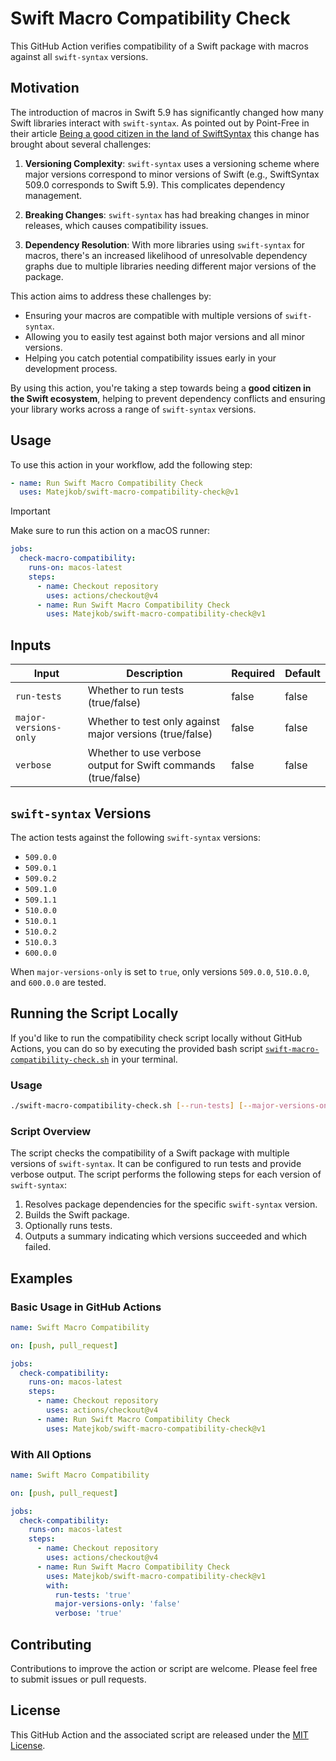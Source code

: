 # Swift Macro Compatibility Check

This GitHub Action verifies compatibility of a Swift package with macros against all `swift-syntax` versions.

## Motivation

The introduction of macros in Swift 5.9 has significantly changed how many Swift libraries interact with `swift-syntax`. As pointed out by Point-Free in their article [Being a good citizen in the land of SwiftSyntax](https://www.pointfree.co/blog/posts/116-being-a-good-citizen-in-the-land-of-swiftsyntax) this change has brought about several challenges:

1. **Versioning Complexity**: `swift-syntax` uses a versioning scheme where major versions correspond to minor versions of Swift (e.g., SwiftSyntax 509.0 corresponds to Swift 5.9). This complicates dependency management.

1. **Breaking Changes**: `swift-syntax` has had breaking changes in minor releases, which causes compatibility issues.

1. **Dependency Resolution**: With more libraries using `swift-syntax` for macros, there's an increased likelihood of unresolvable dependency graphs due to multiple libraries needing different major versions of the package.

This action aims to address these challenges by:

- Ensuring your macros are compatible with multiple versions of `swift-syntax`.
- Allowing you to easily test against both major versions and all minor versions.
- Helping you catch potential compatibility issues early in your development process.

By using this action, you're taking a step towards being a **good citizen in the Swift ecosystem**, helping to prevent dependency conflicts and ensuring your library works across a range of `swift-syntax` versions.

## Usage

To use this action in your workflow, add the following step:

```yaml
- name: Run Swift Macro Compatibility Check
  uses: Matejkob/swift-macro-compatibility-check@v1
```

> [!IMPORTANT]
> Make sure to run this action on a macOS runner:

```yaml
jobs:
  check-macro-compatibility:
    runs-on: macos-latest
    steps:
      - name: Checkout repository
        uses: actions/checkout@v4
      - name: Run Swift Macro Compatibility Check
        uses: Matejkob/swift-macro-compatibility-check@v1
```

## Inputs

| Input                 | Description                                                   | Required | Default |
|-----------------------|---------------------------------------------------------------|----------|---------|
| `run-tests`           | Whether to run tests (true/false)                             | false    | false   |
| `major-versions-only` | Whether to test only against major versions (true/false)      | false    | false   |
| `verbose`             | Whether to use verbose output for Swift commands (true/false) | false    | false   |

## `swift-syntax` Versions

The action tests against the following `swift-syntax` versions:

- `509.0.0`
- `509.0.1`
- `509.0.2`
- `509.1.0`
- `509.1.1`
- `510.0.0`
- `510.0.1`
- `510.0.2`
- `510.0.3`
- `600.0.0`

When `major-versions-only` is set to `true`, only versions `509.0.0`, `510.0.0`, and `600.0.0` are tested.

## Running the Script Locally

If you'd like to run the compatibility check script locally without GitHub Actions, you can do so by executing the provided bash script [`swift-macro-compatibility-check.sh`](swift-macro-compatibility-check.sh) in your terminal.

### Usage

```bash
./swift-macro-compatibility-check.sh [--run-tests] [--major-versions-only] [--verbose]
```

### Script Overview

The script checks the compatibility of a Swift package with multiple versions of `swift-syntax`. It can be configured to run tests and provide verbose output. The script performs the following steps for each version of `swift-syntax`:

1. Resolves package dependencies for the specific `swift-syntax` version.
2. Builds the Swift package.
3. Optionally runs tests.
4. Outputs a summary indicating which versions succeeded and which failed.

## Examples

### Basic Usage in GitHub Actions

```yaml
name: Swift Macro Compatibility

on: [push, pull_request]

jobs:
  check-compatibility:
    runs-on: macos-latest
    steps:
      - name: Checkout repository
        uses: actions/checkout@v4
      - name: Run Swift Macro Compatibility Check
        uses: Matejkob/swift-macro-compatibility-check@v1
```

### With All Options

```yaml
name: Swift Macro Compatibility

on: [push, pull_request]

jobs:
  check-compatibility:
    runs-on: macos-latest
    steps:
      - name: Checkout repository
        uses: actions/checkout@v4
      - name: Run Swift Macro Compatibility Check
        uses: Matejkob/swift-macro-compatibility-check@v1
        with:
          run-tests: 'true'
          major-versions-only: 'false'
          verbose: 'true'
```

## Contributing

Contributions to improve the action or script are welcome. Please feel free to submit issues or pull requests.

## License

This GitHub Action and the associated script are released under the [MIT License](LICENSE).
